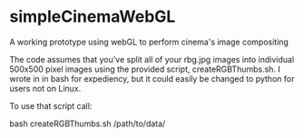 simpleCinemaWebGL
=================

A working prototype using webGL to perform cinema's image compositing

The code assumes that you've split all of your rbg.jpg images into individual 500x500 pixel images using the provided script, createRGBThumbs.sh. I wrote in in bash for expediency, but it could easily be changed to python for users not on Linux.

To use that script call:

bash createRGBThumbs.sh /path/to/data/
